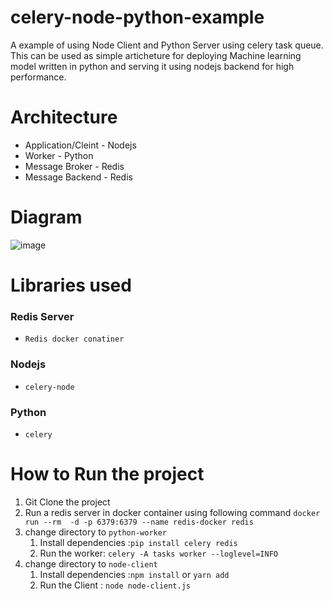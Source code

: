 # celery-node-python-example


 A example of using Node Client and Python Server using celery task queue. This can be used as simple articheture for deploying Machine learning model written in python and serving it using nodejs backend for high performance.

# Architecture

- Application/Cleint - Nodejs
- Worker - Python
- Message Broker - Redis
- Message Backend - Redis

# Diagram

![image](https://celery-node.js.org/assets/images/task-queue-introduction.png)

# Libraries used
### Redis Server
- `Redis docker conatiner`
### Nodejs

- `celery-node`

### Python

- `celery`

# How to Run the project

1. Git Clone the project
2. Run a redis server in docker container using following command
    `docker run --rm  -d -p 6379:6379 --name redis-docker redis`
3. change directory to `python-worker`
    1. Install dependencies :`pip install celery redis`
    2. Run the worker: `celery -A tasks worker --loglevel=INFO`
4. change directory to `node-client`
    1. Install dependencies :`npm install` or `yarn add`
    2. Run the Client : `node node-client.js` 
